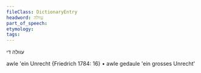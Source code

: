 ```yaml
---
fileClass: DictionaryEntry
headword: עוולה
part_of_speech: 
etymology: 
tags: 
---
```

עוולה
די

awle 'ein Unrecht {Friedrich 1784: 16}
	•	awle gedaule 'ein grosses Unrecht'